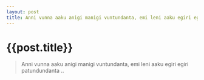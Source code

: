 ```yaml
---
layout: post
title: Anni vunna aaku anigi manigi vuntundanta, emi leni aaku egiri egiri patundundanta ..
--- 
```




 {{post.title}}
======================================================




<blockquote><p>Anni vunna aaku anigi manigi vuntundanta, emi leni aaku egiri egiri patundundanta ..</p></blockquote>